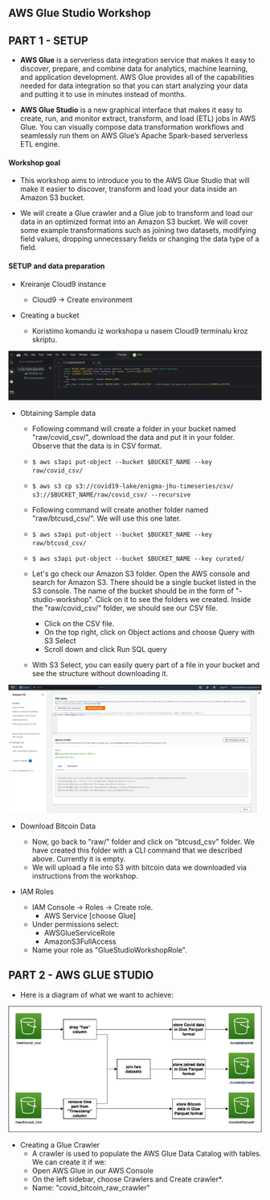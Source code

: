 ## AWS Glue Studio Workshop

## PART 1 - SETUP

* **AWS Glue** is a serverless data integration service that makes it easy to discover, prepare, and combine data for analytics, machine learning, and application development. AWS Glue provides all of the capabilities needed for data integration so that you can start analyzing your data and putting it to use in minutes instead of months.

* **AWS Glue Studio** is a new graphical interface that makes it easy to create, run, and monitor extract, transform, and load (ETL) jobs in AWS Glue. You can visually compose data transformation workflows and seamlessly run them on AWS Glue’s Apache Spark-based serverless ETL engine.

#### Workshop goal

* This workshop aims to introduce you to the AWS Glue Studio that will make it easier to discover, transform and load your data inside an Amazon S3 bucket.

* We will create a Glue crawler and a Glue job to transform and load our data in an optimized format into an Amazon S3 bucket. We will cover some example transformations such as joining two datasets, modifying field values, dropping unnecessary fields or changing the data type of a field.

#### SETUP and data preparation

* Kreiranje Cloud9 instance
    * Cloud9 → Create environment

* Creating a bucket
    * Koristimo komandu iz workshopa u nasem Cloud9 terminalu kroz skriptu.

![create-workshop](/task-xx-workshops/02-aws-glue-workshop/img/01-create-bucket.png)

* Obtaining Sample data
    * Following command will create a folder in your bucket named "raw/covid_csv/", download the data and put it in your folder. Observe that the data is in CSV format.
    * `$ aws s3api put-object --bucket $BUCKET_NAME --key raw/covid_csv/`
    * `$ aws s3 cp s3://covid19-lake/enigma-jhu-timeseries/csv/ s3://$BUCKET_NAME/raw/covid_csv/ --recursive`

    * Following command will create another folder named "raw/btcusd_csv/". We will use this one later.
    * `$ aws s3api put-object --bucket $BUCKET_NAME --key raw/btcusd_csv/`
    * `$ aws s3api put-object --bucket $BUCKET_NAME --key curated/`

    * Let's go check our Amazon S3 folder. Open the AWS console and search for Amazon S3. There should be a single bucket listed in the S3 console. The name of the bucket should be in the form of "-studio-workshop". Click on it to see the folders we created. Inside the "raw/covid_csv/" folder, we should see our CSV file.
        * Click on the CSV file.
        * On the top right, click on Object actions and choose Query with S3 Select
        * Scroll down and click Run SQL query
    * With S3 Select, you can easily query part of a file in your bucket and see the structure without downloading it.

![s3-sql-query](/task-xx-workshops/02-aws-glue-workshop/img/02-s3-sql-query.png)

* Download Bitcoin Data
    * Now, go back to "raw/" folder and click on "btcusd_csv" folder. We have created this folder with a CLI command that we described above. Currently it is empty.
    * We will upload a file into S3 with bitcoin data we downloaded via instructions from the workshop.

* IAM Roles
    * IAM Console → Roles → Create role.
        * AWS Service [choose Glue]
    * Under permissions select:
        * AWSGlueServiceRole
        * AmazonS3FullAccess
    * Name your role as "GlueStudioWorkshopRole".

## PART 2 - AWS GLUE STUDIO

* Here is a diagram of what we want to achieve:

![diagram](/task-xx-workshops/02-aws-glue-workshop/img/diagram.png)

* Creating a Glue Crawler
    * A crawler is used to populate the AWS Glue Data Catalog with tables. We can create it if we:
    * Open AWS Glue in our AWS Console
    * On the left sidebar, choose Crawlers and Create crawler*.
    * Name: "covid_bitcoin_raw_crawler"